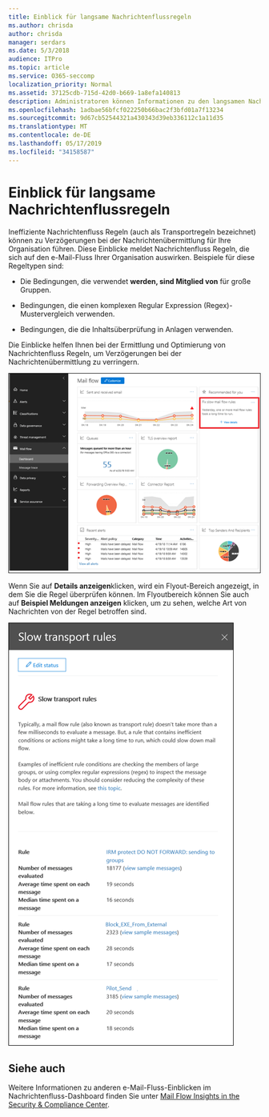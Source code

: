 ```yaml
---
title: Einblick für langsame Nachrichtenflussregeln
ms.author: chrisda
author: chrisda
manager: serdars
ms.date: 5/3/2018
audience: ITPro
ms.topic: article
ms.service: O365-seccomp
localization_priority: Normal
ms.assetid: 37125cdb-715d-42d0-b669-1a8efa140813
description: Administratoren können Informationen zu den langsamen Nachrichtenfluss Regeln Einblicke im Nachrichtenfluss-Dashboard im Security & Compliance Center erhalten.
ms.openlocfilehash: 1adbae56bfcf022250b66bac2f3bfd01a7f13234
ms.sourcegitcommit: 9d67cb52544321a430343d39eb336112c1a11d35
ms.translationtype: MT
ms.contentlocale: de-DE
ms.lasthandoff: 05/17/2019
ms.locfileid: "34158587"
---
```

# <a name="slow-mail-flow-rules-insight"></a>Einblick für langsame Nachrichtenflussregeln

Ineffiziente Nachrichtenfluss Regeln (auch als Transportregeln bezeichnet) können zu Verzögerungen bei der Nachrichtenübermittlung für Ihre Organisation führen. Diese Einblicke meldet Nachrichtenfluss Regeln, die sich auf den e-Mail-Fluss Ihrer Organisation auswirken. Beispiele für diese Regeltypen sind:

- Die Bedingungen, die verwendet **werden, sind Mitglied von** für große Gruppen.

- Bedingungen, die einen komplexen Regular Expression (Regex)-Mustervergleich verwenden.

- Bedingungen, die die Inhaltsüberprüfung in Anlagen verwenden.

Die Einblicke helfen Ihnen bei der Ermittlung und Optimierung von Nachrichtenfluss Regeln, um Verzögerungen bei der Nachrichtenübermittlung zu verringern.

![Einblicke in langsame Nachrichtenfluss Regeln im Nachrichtenfluss-Dashboard im Security & Compliance Center](media/1dd90faa-f065-4b10-8b47-d35dc127fc26.png)

Wenn Sie auf **Details anzeigen**klicken, wird ein Flyout-Bereich angezeigt, in dem Sie die Regel überprüfen können. Im Flyoutbereich können Sie auch auf **Beispiel Meldungen anzeigen** klicken, um zu sehen, welche Art von Nachrichten von der Regel betroffen sind.

![Flyout-Bereich nach dem Klicken auf Details anzeigen in langsamen Nachrichtenfluss Regeln Einblicke in das Nachrichtenfluss-Dashboard](media/2cbd43b7-1f21-4338-a70c-7b50de5c69cd.png)

## <a name="see-also"></a>Siehe auch

Weitere Informationen zu anderen e-Mail-Fluss-Einblicken im Nachrichtenfluss-Dashboard finden Sie unter [Mail Flow Insights in the Security & Compliance Center](mail-flow-insights.md).
